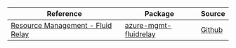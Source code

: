 | Reference | Package | Source |
|---|---|---|
|[Resource Management - Fluid Relay](mgmt-fluidrelay-readme.md)|[azure-mgmt-fluidrelay](https://pypi.org/project/azure-mgmt-fluidrelay)|[Github](https://github.com/Azure/azure-sdk-for-python/blob/main/sdk/fluidrelay/azure-mgmt-fluidrelay)|
